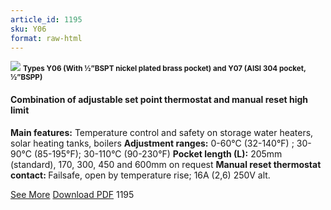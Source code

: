 ```yaml
---
article_id: 1195
sku: Y06
format: raw-html
---
```

 <!--  <span class="tag-top">New</span> -->
 <img src="../new-images/Y06.jpg" class="card-imgs mb-2">
 <small class="text-grey mb-2"><b>Types Y06 (With &#xBD;&#x201D;BSPT nickel plated brass pocket) and Y07 (AISI 304 pocket, &#xBD;&#x201D;BSPP)</b>
 </small>
 <h4>Combination of adjustable set point thermostat and manual reset high limit</h4>
 <p><b>Main features:</b> Temperature control and safety on storage water heaters, solar heating tanks, boilers
 <b>Adjustment ranges:</b> 0-60&#xB0;C (32-140&#xB0;F) ; 30-90&#xB0;C (85-195&#xB0;F); 30-110&#xB0;C (90-230&#xB0;F)
 <b>Pocket length (L):</b> 205mm (standard), 170, 300, 450 and 600mm on request
 <b>Manual reset thermostat contact: </b> Failsafe, open by temperature rise; 16A (2,6) 250V alt.</p>
 <div class="btns">
 <a href="../en/y06-y07.html" class="btn-red">See More</a>
 <a href="../en/pdf/Y06-and-Y07-EN-20150717.pdf" target="_blank" class="btn-red">Download PDF</a>
 <!-- <a href="javascript:void(0);" class="access-link"> Access full catalogue <i class="fa fa-external-link" aria-hidden="true"></i> </a> -->
 <span class="number-btn">1195</span>
 </div>
 